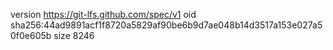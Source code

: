 version https://git-lfs.github.com/spec/v1
oid sha256:44ad9891acf1f8720a5829af90be6b9d7ae048b14d3517a153e027a50f0e605b
size 8246
